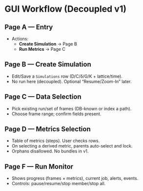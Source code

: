 # GUI Workflow (Decoupled v1)

## Page A — Entry
- Actions:
  - **Create Simulation** → Page B
  - **Run Metrics** → Page C

## Page B — Create Simulation
- Edit/Save a `Simulations` row (D/C/δ/G/K + lattice/time).
- No run here (decoupled). Optional “Resume/Zoom-In” later.

## Page C — Data Selection
- Pick existing run/set of frames (DB-known or index a path).
- Choose frame range; confirm fields present.

## Page D — Metrics Selection
- Table of metrics (steps). User checks rows.
- On selecting a derived metric, parents auto-select and lock.
- Orphans disallowed. No bundles in v1.

## Page F — Run Monitor
- Shows progress (frames × metrics), current job, alerts, events.
- Controls: pause/resume/stop member/stop all.